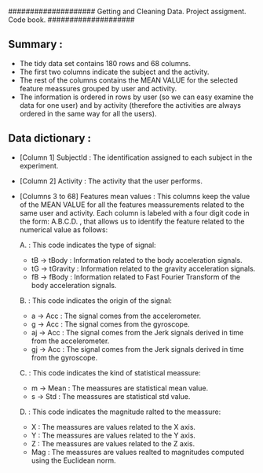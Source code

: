 #################### Getting and Cleaning Data. Project assigment. Code book. #################### 

Summary :
--------------------------------------------------------
- The tidy data set contains 180 rows and 68 columns. 
- The first two columns indicate the subject and the activity.
- The rest of the columns contains the MEAN VALUE for the selected feature meassures grouped by user and activity. 
- The information is ordered in rows by user (so we can easy examine the data for one user) 
and by activity (therefore the activities are always ordered in the same way for all the users).

Data dictionary :
-------------------------------------------------------
- [Column 1] SubjectId : The identification assigned to each subject in the experiment.
- [Column 2] Activity : The activity that the user performs.
- [Columns 3 to 68] Features mean values : This columns keep the value of the MEAN VALUE
for all the features meassurements related to the same user and activity. Each column
is labeled with a four digit code in the form: 
                                  A.B.C.D. 
, that allows us to identify the feature related to the numerical value as follows:

  A. : This code indicates the type of signal:
    * tB -> tBody : Information related to the body acceleration signals.
    * tG -> tGravity : Information related to the gravity acceleration signals.
    * fB -> fBody : Information related to Fast Fourier Transform of the body acceleration signals.
    
  B. : This code indicates the origin of the signal:
    * a -> Acc : The signal comes from the accelerometer.
    * g -> Acc : The signal comes from the gyroscope.
    * aj -> Acc : The signal comes from the Jerk signals derived in time from the accelerometer.
    * gj -> Acc : The signal comes from the Jerk signals derived in time from the gyroscope.
    
  C. : This code indicates the kind of statistical meassure:
    * m -> Mean : The meassures are statistical mean value.
    * s -> Std : The meassures are statistical std value.
    
  D. : This code indicates the magnitude ralted to the meassure:
    * X : The meassures are values related to the X axis.
    * Y : The meassures are values related to the Y axis.
    * Z : The meassures are values related to the Z axis.
    * Mag : The meassures are values realted to magnitudes computed using the Euclidean norm.
    
    
    